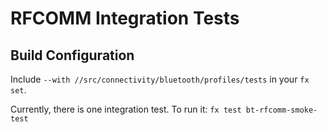 # RFCOMM Integration Tests

## Build Configuration

Include `--with //src/connectivity/bluetooth/profiles/tests` in your `fx set`.

Currently, there is one integration test. To run it:
`fx test bt-rfcomm-smoke-test`
